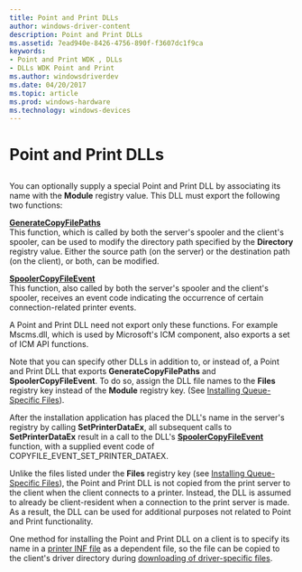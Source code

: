 ```yaml
---
title: Point and Print DLLs
author: windows-driver-content
description: Point and Print DLLs
ms.assetid: 7ead940e-8426-4756-890f-f3607dc1f9ca
keywords:
- Point and Print WDK , DLLs
- DLLs WDK Point and Print
ms.author: windowsdriverdev
ms.date: 04/20/2017
ms.topic: article
ms.prod: windows-hardware
ms.technology: windows-devices
---
```


# Point and Print DLLs


## <a href="" id="ddk-point-and-print-dlls-gg"></a>


You can optionally supply a special Point and Print DLL by associating its name with the **Module** registry value. This DLL must export the following two functions:

<a href="" id="generatecopyfilepaths"></a>[**GenerateCopyFilePaths**](https://msdn.microsoft.com/library/windows/hardware/ff549896)  
This function, which is called by both the server's spooler and the client's spooler, can be used to modify the directory path specified by the **Directory** registry value. Either the source path (on the server) or the destination path (on the client), or both, can be modified.

<a href="" id="spoolercopyfileevent"></a>[**SpoolerCopyFileEvent**](https://msdn.microsoft.com/library/windows/hardware/ff562681)  
This function, also called by both the server's spooler and the client's spooler, receives an event code indicating the occurrence of certain connection-related printer events.

A Point and Print DLL need not export only these functions. For example Mscms.dll, which is used by Microsoft's ICM component, also exports a set of ICM API functions.

Note that you can specify other DLLs in addition to, or instead of, a Point and Print DLL that exports **GenerateCopyFilePaths** and **SpoolerCopyFileEvent**. To do so, assign the DLL file names to the **Files** registry key instead of the **Module** registry key. (See [Installing Queue-Specific Files](installing-queue-specific-files.md)).

After the installation application has placed the DLL's name in the server's registry by calling **SetPrinterDataEx**, all subsequent calls to **SetPrinterDataEx** result in a call to the DLL's [**SpoolerCopyFileEvent**](https://msdn.microsoft.com/library/windows/hardware/ff562681) function, with a supplied event code of COPYFILE\_EVENT\_SET\_PRINTER\_DATAEX.

Unlike the files listed under the **Files** registry key (see [Installing Queue-Specific Files](installing-queue-specific-files.md)), the Point and Print DLL is not copied from the print server to the client when the client connects to a printer. Instead, the DLL is assumed to already be client-resident when a connection to the print server is made. As a result, the DLL can be used for additional purposes not related to Point and Print functionality.

One method for installing the Point and Print DLL on a client is to specify its name in a [printer INF file](printer-inf-files.md) as a dependent file, so the file can be copied to the client's driver directory during [downloading of driver-specific files](downloading-driver-specific-files.md).

 

 





